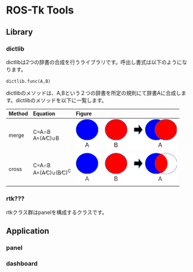 # ROS-Tk Tools  

## Library
### dictlib  
dictlibは2つの辞書の合成を行うライブラリです。呼出し書式は以下のようになります。
~~~  
dictlib.func(A,B)    
~~~
dictlibのメソッドは、A,Bという２つの辞書を所定の規則にて辞書Aに合成します。dictlibのメソッドを以下に一覧します。  

|Method|Equation|Figure|
|:----|:----|:----|
|merge|C=A&cap;B<br>A=(A&frasl;C)&cup;B|![merge](icon/merge.png)|
|cross|C=A&cap;B<br>A=(A&frasl;C)&cup;(B&frasl;C)<sup>C</sup>|![cross](icon/cross.png)|

### rtk???  
rtkクラス群はpanelを構成するクラスです。

## Application
### panel
### dashboard